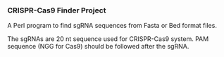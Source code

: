 ### CRISPR-Cas9 Finder Project

A Perl program to find sgRNA sequences from Fasta or Bed format files.

The sgRNAs are 20 nt sequence used for CRISPR-Cas9 system. PAM sequence (NGG for Cas9) should be followed after the sgRNA.
